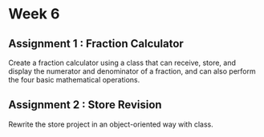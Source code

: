 # Week 6
## Assignment 1 : Fraction Calculator
Create a fraction calculator using a class that can receive, store, and display the numerator and denominator of a fraction, and can also perform the four basic mathematical operations.

## Assignment 2 : Store Revision
Rewrite the store project in an object-oriented way with class.

